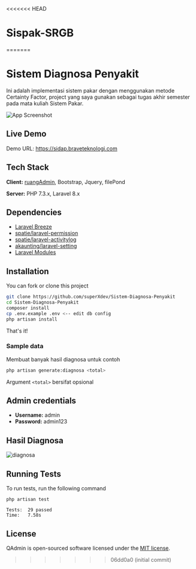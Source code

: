 <<<<<<< HEAD
# Sispak-SRGB
=======
# Sistem Diagnosa Penyakit
Ini adalah implementasi sistem pakar dengan menggunakan metode Certainty Factor, project yang saya gunakan sebagai tugas akhir semester pada mata kuliah Sistem Pakar.

![App Screenshot](https://github.com/superXdev/Sistem-Diagnosa-Penyakit/blob/main/public/dist/img/screenshot/dashboard.png?raw=true)

## Live Demo
Demo URL: https://sidap.braveteknologi.com

## Tech Stack

**Client:** [ruangAdmin](https://github.com/indrijunanda/RuangAdmin), Bootstrap, Jquery, filePond

**Server:** PHP 7.3.x, Laravel 8.x

  
## Dependencies

- [Laravel Breeze](https://github.com/laravel/breeze)
- [spatie/laravel-permission](https://github.com/spatie/laravel-permission)
- [spatie/laravel-activitylog](https://github.com/spatie/laravel-activitylog)
- [akaunting/laravel-setting](https://github.com/akaunting/laravel-setting)
- [Laravel Modules](https://nwidart.com/laravel-modules/v1)

  
## Installation 

You can fork or clone this project

```sh
git clone https://github.com/superXdev/Sistem-Diagnosa-Penyakit
cd Sistem-Diagnosa-Penyakit
composer install
cp .env.example .env <-- edit db config
php artisan install
```
That's it!

### Sample data
Membuat banyak hasil diagnosa untuk contoh
```sh
php artisan generate:diagnosa <total>
```
Argument `<total>` bersifat opsional

## Admin credentials
- **Username:** admin
- **Password:** admin123

## Hasil Diagnosa
![diagnosa](https://github.com/superXdev/Sistem-Diagnosa-Penyakit/blob/main/public/dist/img/screenshot/diagnosa.png?raw=true)

## Running Tests

To run tests, run the following command

```
php artisan test
```

```
Tests:  29 passed
Time:   7.58s
```

## License

QAdmin is open-sourced software licensed under the [MIT license](https://opensource.org/licenses/MIT). 
>>>>>>> 06dd0a0 (initial commit)
